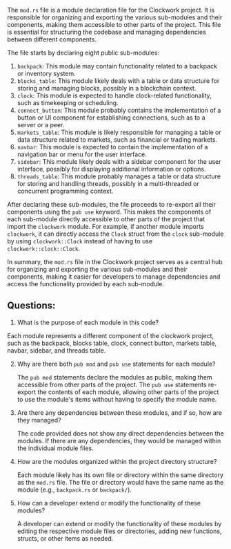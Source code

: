 
The `mod.rs` file is a module declaration file for the Clockwork project. It is responsible for organizing and exporting the various sub-modules and their components, making them accessible to other parts of the project. This file is essential for structuring the codebase and managing dependencies between different components.

The file starts by declaring eight public sub-modules:

1. `backpack`: This module may contain functionality related to a backpack or inventory system.
2. `blocks_table`: This module likely deals with a table or data structure for storing and managing blocks, possibly in a blockchain context.
3. `clock`: This module is expected to handle clock-related functionality, such as timekeeping or scheduling.
4. `connect_button`: This module probably contains the implementation of a button or UI component for establishing connections, such as to a server or a peer.
5. `markets_table`: This module is likely responsible for managing a table or data structure related to markets, such as financial or trading markets.
6. `navbar`: This module is expected to contain the implementation of a navigation bar or menu for the user interface.
7. `sidebar`: This module likely deals with a sidebar component for the user interface, possibly for displaying additional information or options.
8. `threads_table`: This module probably manages a table or data structure for storing and handling threads, possibly in a multi-threaded or concurrent programming context.

After declaring these sub-modules, the file proceeds to re-export all their components using the `pub use` keyword. This makes the components of each sub-module directly accessible to other parts of the project that import the `clockwork` module. For example, if another module imports `clockwork`, it can directly access the `Clock` struct from the `clock` sub-module by using `clockwork::Clock` instead of having to use `clockwork::clock::Clock`.

In summary, the `mod.rs` file in the Clockwork project serves as a central hub for organizing and exporting the various sub-modules and their components, making it easier for developers to manage dependencies and access the functionality provided by each sub-module.
## Questions: 
 1. What is the purpose of each module in this code?

   Each module represents a different component of the clockwork project, such as the backpack, blocks table, clock, connect button, markets table, navbar, sidebar, and threads table.

2. Why are there both `pub mod` and `pub use` statements for each module?

   The `pub mod` statements declare the modules as public, making them accessible from other parts of the project. The `pub use` statements re-export the contents of each module, allowing other parts of the project to use the module's items without having to specify the module name.

3. Are there any dependencies between these modules, and if so, how are they managed?

   The code provided does not show any direct dependencies between the modules. If there are any dependencies, they would be managed within the individual module files.

4. How are the modules organized within the project directory structure?

   Each module likely has its own file or directory within the same directory as the `mod.rs` file. The file or directory would have the same name as the module (e.g., `backpack.rs` or `backpack/`).

5. How can a developer extend or modify the functionality of these modules?

   A developer can extend or modify the functionality of these modules by editing the respective module files or directories, adding new functions, structs, or other items as needed.
    